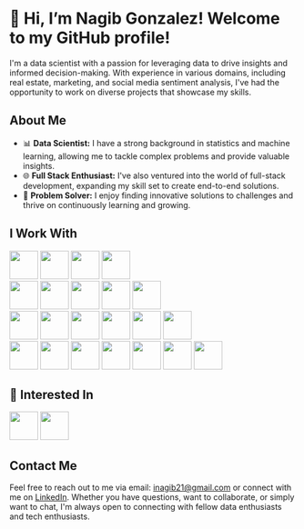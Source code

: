 # 👋 Hi, I’m Nagib Gonzalez! Welcome to my GitHub profile!

I'm a data scientist with a passion for leveraging data to drive insights and informed decision-making. With experience in various domains, including real estate, marketing, and social media sentiment analysis, I've had the opportunity to work on diverse projects that showcase my skills.

## About Me

- 📊 **Data Scientist:** I have a strong background in statistics and machine learning, allowing me to tackle complex problems and provide valuable insights.
- 🌐 **Full Stack Enthusiast:** I've also ventured into the world of full-stack development, expanding my skill set to create end-to-end solutions.
- 🚀 **Problem Solver:** I enjoy finding innovative solutions to challenges and thrive on continuously learning and growing.

## I Work With
<img src='https://github.com/inagib21/inagib21/assets/45716414/f4ea6d81-ccbe-41fa-b56f-b3aadc56d61f' width='50'>
<img src='https://github.com/inagib21/inagib21/assets/45716414/1b00f505-bda6-4104-bb95-d23baafeffbe' width='50'>
<img src='https://github.com/inagib21/inagib21/assets/45716414/9b3cb3a3-6d0f-4a8b-91a5-164fc8890c8f' width='50'>
<img src='https://www.google.com/imgres?imgurl=https%3A%2F%2Fw7.pngwing.com%2Fpngs%2F566%2F160%2Fpng-transparent-golang-hd-logo.png&tbnid=3VmtHrn_SfWBTM&vet=12ahUKEwjzrdC82JuBAxXrGFkFHcvSBpkQMygDegQIARBT..i&imgrefurl=https%3A%2F%2Fwww.pngwing.com%2Fen%2Fsearch%3Fq%3Dgolang&docid=k5kORhOaFqiZ7M&w=920&h=460&q=goland%20png&ved=2ahUKEwjzrdC82JuBAxXrGFkFHcvSBpkQMygDegQIARBT' width='50'> 
<br>

<img src='https://github.com/inagib21/inagib21/assets/45716414/5c8a1e7a-7ac6-475f-9006-70954deb4ba1' width='50'>
<img src='https://github.com/inagib21/inagib21/assets/45716414/5187bc1b-20e6-479e-b0cc-ece6c831f5f6' width='50'>
<img src='https://github.com/inagib21/inagib21/assets/45716414/02ade7b7-391b-4173-ad8d-3f70eadee477' width='50'>
<img src='https://github.com/inagib21/inagib21/assets/45716414/982040a5-15b2-49c6-a1f6-ec547a4d1f62' width='50'>
<img src='https://github.com/inagib21/inagib21/assets/45716414/7d68eb56-697e-481b-85e7-98af193f293a' width='50'>
<br>
<img src='https://camo.githubusercontent.com/66a4397710e8d702e8b3305954a204e4021ec035bb49148ee2dcfea8da8dd1fd/68747470733a2f2f696d672e69636f6e73382e636f6d2f636f6c6f722f3438302f3030303030302f706f73746772656573716c2e706e67' width='50'>
<img src='https://github.com/inagib21/inagib21/assets/45716414/f9490169-1f79-4c02-9142-b330b3f3f9bd' width='50'>
<img src='https://github.com/inagib21/inagib21/assets/45716414/48c8767f-67ad-43f8-b9cb-f91e19e6c3d9' width='50'>
<img src='https://github.com/inagib21/inagib21/assets/45716414/96c798b6-e8ca-48a7-904c-00e14a4a4e32' width='50'>
<img src='https://github.com/inagib21/inagib21/assets/45716414/764a6e10-64d1-41fa-a748-d039ef920f01' width='50'>
<img src='https://github.com/inagib21/inagib21/assets/45716414/7f4a4e3c-9116-4037-aa9d-75c5a23e0291' width='50'>

<br>
<img src='https://github.com/inagib21/inagib21/assets/45716414/bcb6abc7-64bf-4dda-84e9-c4234a652cfc' width='50'>
<img src='https://github.com/inagib21/inagib21/assets/45716414/1a577967-ced1-462a-867c-e5e731bff96d' width='50'>
<img src='https://github.com/inagib21/inagib21/assets/45716414/5c3e6938-2480-4f76-a377-ac43d7ec821b' width='50'>
<img src='https://github.com/inagib21/inagib21/assets/45716414/c74e6bcf-ee54-4143-ae93-bbe7d34c8487' width='50'>
<img src='https://github.com/inagib21/inagib21/assets/45716414/bb1a6abc-5e75-41c2-b9e8-8dd9aa31bc85' width='50'>
<img src='https://github.com/inagib21/inagib21/assets/45716414/08fe7561-d710-4ba9-a140-fd8445131fdf' width='50'>
<img src='https://github.com/inagib21/inagib21/assets/45716414/37289a28-3791-4b57-be58-64f332a143f7' width='50'>

## 👀 Interested In
<img src='https://github.com/inagib21/inagib21/assets/45716414/c840c60a-9e15-484a-a630-ff4d759f9667' width='50'>
<img src='https://github.com/inagib21/inagib21/assets/45716414/3fb26517-b86e-45c2-9cf8-6e534fce4326' width='50'>





## Contact Me

Feel free to reach out to me via email: inagib21@gmail.com or connect with me on [LinkedIn](https://www.linkedin.com/in/nagibgonzalez/). Whether you have questions, want to collaborate, or simply want to chat, I'm always open to connecting with fellow data enthusiasts and tech enthusiasts.



<!---
inagib21/inagib21 is a ✨ special ✨ repository because its `README.md` (this file) appears on your GitHub profile.
You can click the Preview link to take a look at your changes.
--->
